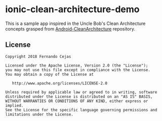 # ionic-clean-architecture-demo

This is a sample app inspired in the Uncle Bob's Clean Architecture concepts grasped from [Android-CleanArchitecture](https://github.com/android10/Android-CleanArchitecture.git) repository. 

License
--------

    Copyright 2018 Fernando Cejas

    Licensed under the Apache License, Version 2.0 (the "License");
    you may not use this file except in compliance with the License.
    You may obtain a copy of the License at

       http://www.apache.org/licenses/LICENSE-2.0

    Unless required by applicable law or agreed to in writing, software
    distributed under the License is distributed on an "AS IS" BASIS,
    WITHOUT WARRANTIES OR CONDITIONS OF ANY KIND, either express or implied.
    See the License for the specific language governing permissions and
    limitations under the License.

